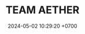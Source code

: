---
layout: teamCard
permalink: /team/:title.html
categories: LI LI2 LI3  LI7  
maincover: /assets/logos/TAE.png
puntosLJMAYO24:
date: 2024-05-02 10:29:20 +0700
title: TEAM AETHER
route: /liga-indigo
tag: johto042024
color: black
puntosLJ202404: 12
grupo: sur
background: '#F16C38'
cover: /assets/backCard.png
team: TEAM AETHER
ID: TAE
puntos: 2
pj: 1
#PARTIDO 1
j1: RONDA 1
p1: TEAM STAR
pp1: TAE
r1: 
rr1: 
bg1: rock rock
pt1: 0
pj1: 0
#PARTIDO 2
j2: RONDA 2
p2: TAE
pp2: STAR-TEC
bg2: rock rock
r2: 
rr2: 
pt2: 0
pj2:  0
#PARTIDO 3
j3: RONDA 3
p3: TAE
pp3: SPC ES
bg3: rock rock
r3: 
rr3: 
pt3: 0
pj3: 0
#PARTIDO 4
j4: RONDA 4
p4: POA
pp4: TAE
bg4: rock rock
r4: 
rr4: 
pt4: 0
pj4: 0
#PARTIDO 5
j5: RONDA 5
p5: LAST BREATH
pp5: TAE
bg5: rock rock
r5: 
rr5: 
pt5: 0
pj5: 0
#PARTIDO 6
j6: RONDA 6
p6: HG REGIOS
pp6: TAE
bg6: rock rock
r6: 1
rr6: 2
pt6: 2
pj6: 1
#PARTIDO 7
j7: RONDA 7
p7: TAE
pp7: FLIES
bg7: rock rock
r7: 
rr7: 
pt7: 0
pj7: 0
#PARTIDO 8
j8: RONDA 8
p8: DFS RUBY
pp8: TAE
bg8: rock rock
r8: 
rr8: 
pt8: 0
pj8: 0  
#PARTIDO 9
j9: RONDA 9
p9: DFS PLATINUM
pp9: TAE
bg9: rock rock
r9: 
rr9: 
pt9: 0
pj9: 0
stream: <i class="fa-brands fa-twitch text-white"></i>
dia: 31
hora: '22:10'
---